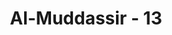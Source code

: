 ---
title: "Al-Muddassir - 13"
no: 13
arabic_no: ١٣
ayah: وَّبَنِيْنَ شُهُوْدًاۙ 
translation: "dan anak-anak yang selalu bersamanya,"
tafsir: "Ayat ini mengungkapkan bahwa Allah pun menganugerahkan kepada hartawan dan bangsawan Quraisy ini putra yang selalu ikut serta bersamanya. Sebab dia orang kaya dan tidak memerlukan bantuan orang lain mengurus anaknya, maka anaknya tidak perlu mengembara ke negeri lain untuk mencari rezeki karena semuanya harus berdekatan dengan ayahnya sendiri. Ada pula yang mengartikan bahwa anak-anak al-Walid selalu mendampinginya apabila ia menghadiri pertemuan atau perayaan-perayaan, sehingga menimbulkan kesan akan kebesaran dan kemuliaannya. Putra-putra yang dibanggakan itu ada 7 orang (al-Walid, Khalid, 'Imarah Hisyam, 'As, Qais, dan 'Abdussyam). Tiga orang di antaranya (Khalid, Hisyam, dan 'Imarah) telah masuk Islam, memenuhi seruan Nabi Muhammad."
---